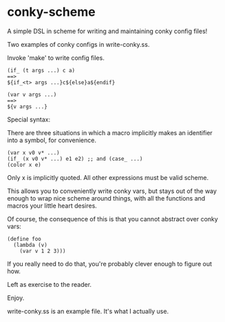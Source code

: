 conky-scheme
============

A simple DSL in scheme for writing and maintaining conky config files!

Two examples of conky configs in write-conky.ss.

Invoke 'make' to write config files.

    (if_ (t args ...) c a)
    ==>
    ${if_<t> args ...}c${else}a${endif}

    (var v args ...)
    ==>
    ${v args ...}

Special syntax:

There are three situations in which a macro implicitly makes an identifier into a symbol, for convenience.

    (var x v0 v* ...)
    (if_ (x v0 v* ...) e1 e2) ;; and (case_ ...)
    (color x e)

Only x is implicitly quoted. All other expressions must be valid scheme.

This allows you to conveniently write conky vars, but stays out of the way enough to wrap nice scheme around things, with all the functions and macros your little heart desires.

Of course, the consequence of this is that you cannot abstract over conky vars:

    (define foo
      (lambda (v)
        (var v 1 2 3)))

If you really need to do that, you're probably clever enough to figure out how.

Left as exercise to the reader.

Enjoy.


write-conky.ss is an example file. It's what I actually use.

